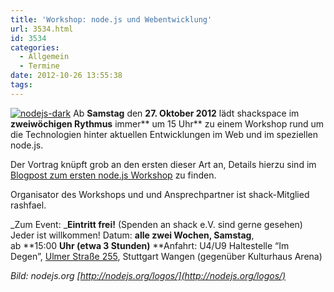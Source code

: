 ```yaml
---
title: 'Workshop: node.js und Webentwicklung'
url: 3534.html
id: 3534
categories:
  - Allgemein
  - Termine
date: 2012-10-26 13:55:38
tags:
---
```


[![](https://blog.shackspace.de/wp-content/uploads/2012/09/nodejs-dark.png "nodejs-dark")](https://blog.shackspace.de/wp-content/uploads/2012/09/nodejs-dark.png) Ab **Samstag** den **27\. Oktober 2012** lädt shackspace im **zweiwöchigen Rythmus** immer** um 15 Uhr** zu einem Workshop rund um die Technologien hinter aktuellen Entwicklungen im Web und im speziellen node.js.

Der Vortrag knüpft grob an den ersten dieser Art an, Details hierzu sind im [Blogpost zum ersten node.js Workshop](https://blog.shackspace.de/?p=3448) zu finden.

Organisator des Workshops und und Ansprechpartner ist shack-Mitglied rashfael.

_Zum Event:
_**Eintritt frei!** (Spenden an shack e.V. sind gerne gesehen) Jeder ist willkommen!
Datum: **alle zwei Wochen, Samstag**, ab **15:00 ****Uhr** (etwa 3 Stunden)**
**Anfahrt: U4/U9 Haltestelle “Im Degen”, [Ulmer Straße 255](https://blog.shackspace.de/?page_id=713), Stuttgart Wangen (gegenüber Kulturhaus Arena)

_Bild: nodejs.org [http://nodejs.org/logos/](http://nodejs.org/logos/)_